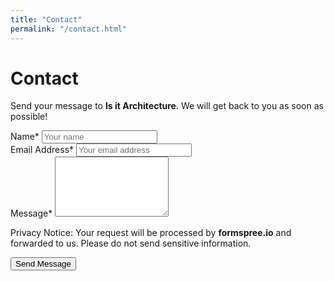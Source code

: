 ```yaml
---
title: "Contact"
permalink: "/contact.html"
---
```


# Contact

<form action="https://formspree.io/roland@neurospicy.icu" method="POST" class="bg-gray-800 p-6 rounded-lg shadow-md space-y-4">
  <p class="text-gray-300">Send your message to <strong class="text-cyan-400">Is it Architecture</strong>. We will get back to you as soon as possible!</p>

  <div class="grid grid-cols-1 md:grid-cols-2 gap-4">
    <div>
      <label for="name" class="block text-sm font-medium text-gray-400">Name*</label>
      <input 
        id="name" 
        type="text" 
        name="name" 
        placeholder="Your name" 
        class="form-input bg-gray-700 text-gray-300 border border-gray-600 rounded-md w-full p-2 focus:ring-2 focus:ring-cyan-400 focus:outline-none"
        required 
        aria-required="true">
    </div>
    <div>
      <label for="email" class="block text-sm font-medium text-gray-400">Email Address*</label>
      <input 
        id="email" 
        type="email" 
        name="_replyto" 
        placeholder="Your email address" 
        class="form-input bg-gray-700 text-gray-300 border border-gray-600 rounded-md w-full p-2 focus:ring-2 focus:ring-cyan-400 focus:outline-none"
        required 
        aria-required="true">
    </div>
  </div>

  <div>
    <label for="message" class="block text-sm font-medium text-gray-400">Message*</label>
    <textarea 
      id="message" 
      name="message" 
      rows="6" 
      placeholder="Your message" 
      class="form-textarea bg-gray-700 text-gray-300 border border-gray-600 rounded-md w-full p-2 focus:ring-2 focus:ring-cyan-400 focus:outline-none"
      required 
      aria-required="true">
    </textarea>
  </div>

  <p class="text-sm">
    Privacy Notice: Your request will be processed by <strong class="text-cyan-400">formspree.io</strong> and forwarded to us. Please do not send sensitive information.
  </p>

  <div class="text-right">
    <button type="submit" class="btn btn-primary bg-cyan-400 text-gray-800 px-4 py-2 rounded-md hover:bg-cyan-500 focus:ring-2 focus:ring-cyan-400 focus:ring-offset-2 focus:outline-none">
      Send Message
    </button>
  </div>
</form>